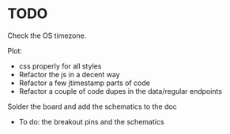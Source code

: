 # TODO

Check the OS timezone.

Plot:
  - css properly for all styles
  - Refactor the js in a decent way
  - Refactor a few jtimestamp parts of code
  - Refactor a couple of code dupes in the data/regular endpoints

Solder the board and add the schematics to the doc
  - To do: the breakout pins and the schematics

